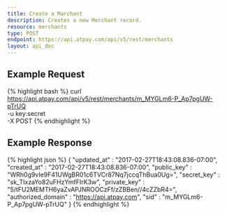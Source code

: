 ```yaml
---
title: Create a Marchant
description: Creates a new Merchant record.
resource: merchants
type: POST
endpoint: https://api.atpay.com/api/v5/rest/merchants
layout: api_doc
---
```


## Example Request
{% highlight bash %}
curl https://api.atpay.com/api/v5/rest/merchants/m_MYGLm6-P_Ap7pgUW-pTrUQ \
   -u key:secret \
   -X POST
{% endhighlight %}

## Example Response
{% highlight json %}
{
   "updated_at" : "2017-02-27T18:43:08.836-07:00",
   "created_at" : "2017-02-27T18:43:08.836-07:00",
   "public_key" : "WRh0g9vIe9F41UWgBR01c6TVCr87Nq7jccqThBua0Ug=",
   "secret_key" : "sk_TIxzaYo82uFHzYmfFIrK3w",
   "private_key" : "5/tFU2MEMTH6yaZvAPJNROOCzFf/zZBBen//4cZZbR4=",
   "authorized_domain" : "https://api.atpay.com",
   "sid" : "m_MYGLm6-P_Ap7pgUW-pTrUQ"
}
{% endhighlight %}
